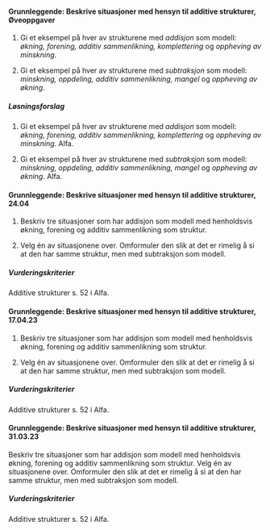 #### Grunnleggende: Beskrive situasjoner med hensyn til additive strukturer,  Øveoppgaver

1. Gi et eksempel på hver av strukturene med _addisjon_ som modell:
   _økning, forening, additiv sammenlikning, komplettering_ og
   _oppheving av minskning_.

2. Gi et eksempel på hver av strukturene med _subtraksjon_ som modell:
   _minskning, oppdeling, additiv sammenlikning, mangel_ og _oppheving
   av økning_.

##### Løsningsforslag

1. Gi et eksempel på hver av strukturene med _addisjon_ som modell:
   _økning, forening, additiv sammenlikning, komplettering_ og
   _oppheving av minskning_. Alfa.

2. Gi et eksempel på hver av strukturene med _subtraksjon_ som modell:
   _minskning, oppdeling, additiv sammenlikning, mangel_ og _oppheving
   av økning_. Alfa.

#### Grunnleggende: Beskrive situasjoner med hensyn til additive strukturer,  24.04

1. Beskriv tre situasjoner som har addisjon som modell med henholdsvis økning, forening og additiv sammenlikning som struktur.

2. Velg én av situasjonene over. Omformuler den slik at det er rimelig å si at den har samme struktur, men med subtraksjon som modell.

##### Vurderingskriterier

Additive strukturer s. 52 i Alfa.

#### Grunnleggende: Beskrive situasjoner med hensyn til additive strukturer,  17.04.23

1. Beskriv tre situasjoner som har addisjon som modell med henholdsvis økning, forening og additiv sammenlikning som struktur.

2. Velg én av situasjonene over. Omformuler den slik at det er rimelig å si at den har samme struktur, men med subtraksjon som modell.

##### Vurderingskriterier

Additive strukturer s. 52 i Alfa.

#### Grunnleggende: Beskrive situasjoner med hensyn til additive strukturer,  31.03.23

Beskriv tre situasjoner som har addisjon som modell med henholdsvis økning, forening og additiv sammenlikning som struktur.
Velg én av situasjonene over. Omformuler den slik at det er rimelig å si at den har samme struktur, men med subtraksjon som modell.

##### Vurderingskriterier

Additive strukturer s. 52 i Alfa.

